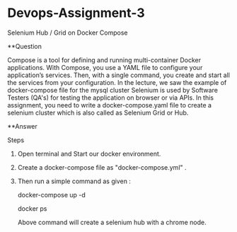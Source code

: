 # Devops-Assignment-3
Selenium Hub / Grid on Docker Compose

**Question  

Compose is a tool for defining and running multi-container Docker applications. With Compose, you use a YAML file to configure your application’s services. Then, with a single command, you create and start all the services from your configuration.
In the lecture, we saw the example of docker-compose file for the mysql cluster Selenium is used by Software Testers (QA's) for testing the application on browser or via APIs.
In this assignment, you need to write a docker-compose.yaml file to create a  selenium cluster which is also called as Selenium Grid or Hub. 

**Answer 

Steps
  
  1. Open terminal and Start our docker environment.
  2. Create a docker-compose file as "docker-compose.yml" .
  3. Then run a simple command as given :
  
       docker-compose up -d
       
       docker ps
       
     Above command will create a selenium hub with a chrome node.
